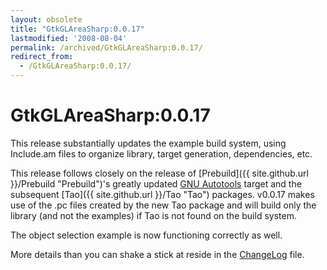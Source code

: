 ```yaml
---
layout: obsolete
title: "GtkGLAreaSharp:0.0.17"
lastmodified: '2008-08-04'
permalink: /archived/GtkGLAreaSharp:0.0.17/
redirect_from:
  - /GtkGLAreaSharp:0.0.17/
---
```


GtkGLAreaSharp:0.0.17
=====================

This release substantially updates the example build system, using Include.am files to organize library, target generation, dependencies, etc.

This release follows closely on the release of [Prebuild]({{ site.github.url }}/Prebuild "Prebuild")'s greatly updated [GNU Autotools](/index.php?title=GNU_Autotools&action=edit&redlink=1 "GNU Autotools (page does not exist)") target and the subsequent [Tao]({{ site.github.url }}/Tao "Tao") packages. v0.0.17 makes use of the .pc files created by the new Tao package and will build only the library (and not the examples) if Tao is not found on the build system.

The object selection example is now functioning correctly as well.

More details than you can shake a stick at reside in the [ChangeLog](http://anonsvn.mono-project.com/source/trunk/gtkglarea-sharp/ChangeLog) file.

